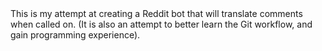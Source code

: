 <body>This is my attempt at creating a Reddit bot that will translate comments when called on. (It is also an attempt to better learn the Git workflow, and gain programming experience).</body>